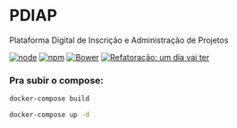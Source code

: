 # PDIAP
Plataforma Digital de Inscrição e Administração de Projetos

[![node](https://img.shields.io/node/v/gh-badges.svg?maxAge=2592000)]()
[![npm](https://img.shields.io/npm/v/npm.svg?maxAge=2592000)]()
[![Bower](https://img.shields.io/bower/v/bootstrap.svg?maxAge=2592000)]()
[![Refatoração: um dia vai ter](https://img.shields.io/badge/refatora%C3%A7%C3%A3o-um%20dia%20vai%20ter-blue.svg)]()

### Pra subir o compose:
```sh
docker-compose build

docker-compose up -d
```